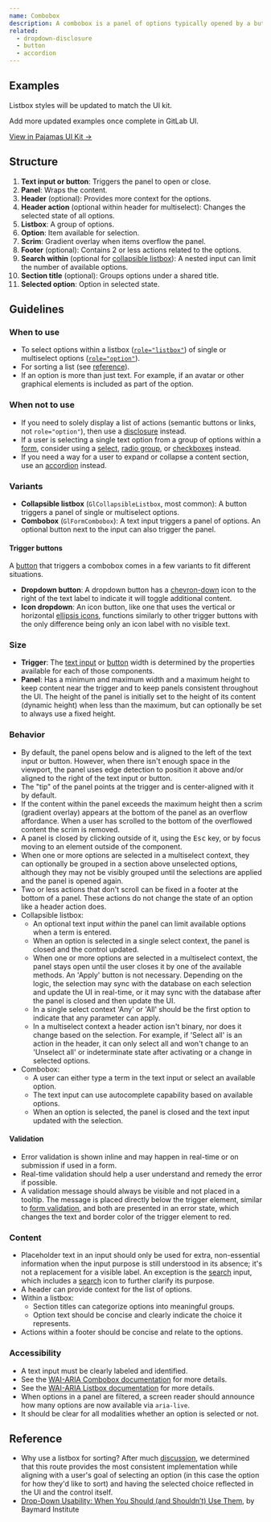 ```yaml
---
name: Combobox
description: A combobox is a panel of options typically opened by a button or text input.
related:
  - dropdown-disclosure
  - button
  - accordion
---
```


## Examples

<story-viewer story-name="base-new-dropdowns-listbox--search" title="Default listbox (in progress)"></story-viewer>

<note>Listbox styles will be updated to match the UI kit.</note>

<todo>Add more updated examples once complete in GitLab UI.</todo>

[View in Pajamas UI Kit →](https://www.figma.com/file/qEddyqCrI7kPSBjGmwkZzQ/%F0%9F%93%99-Component-library?node-id=425%3A14&t=rmPjyHqeWCnLnYDJ-11)

## Structure

<figure-img alt="Numbered diagram of a combobox widget structure" label="Combobox widget structure" src="/img/dropdown-combobox-structure.svg"></figure-img>

1. **Text input or button**: Triggers the panel to open or close.
1. **Panel**: Wraps the content.
1. **Header** (optional): Provides more context for the options.
1. **Header action** (optional within header for multiselect): Changes the selected state of all options.
1. **Listbox**: A group of options.
1. **Option**: Item available for selection.
1. **Scrim**: Gradient overlay when items overflow the panel.
1. **Footer** (optional): Contains 2 or less actions related to the options.
1. **Search within** (optional for [collapsible listbox](#variants)): A nested input can limit the number of available options.
1. **Section title** (optional): Groups options under a shared title.
1. **Selected option**: Option in selected state.

## Guidelines

### When to use

- To select options within a listbox ([`role="listbox"`](https://www.w3.org/TR/wai-aria-1.2/#listbox)) of single or multiselect options ([`role="option"`](https://www.w3.org/TR/wai-aria-1.2/#option)).
- For sorting a list (see [reference](#reference)).
- If an option is more than just text. For example, if an avatar or other graphical elements is included as part of the option.

### When not to use

- If you need to solely display a list of actions (semantic buttons or links, not `role="option"`), then use a [disclosure](/components/dropdown-disclosure) instead.
- If a user is selecting a single text option from a group of options within a [form](/patterns/forms), consider using a [select](/components/select), [radio group](/components/radio-button), or [checkboxes](/components/checkbox) instead.
- If you need a way for a user to expand or collapse a content section, use an [accordion](/components/accordion) instead.

### Variants

- **Collapsible listbox** (`GlCollapsibleListbox`, most common): A button triggers a panel of single or multiselect options.
- **Combobox** (`GlFormCombobox`): A text input triggers a panel of options. An optional button next to the input can also trigger the panel.

#### Trigger buttons

A [button](/components/button) that triggers a combobox comes in a few variants to fit different situations.

- **Dropdown button**: A dropdown button has a [chevron-down](https://gitlab-org.gitlab.io/gitlab-svgs/?q=~chevron-down) icon to the right of the text label to indicate it will toggle additional content.
- **Icon dropdown**: An icon button, like one that uses the vertical or horizontal [ellipsis icons](https://gitlab-org.gitlab.io/gitlab-svgs/?q=elli), functions similarly to other trigger buttons with the only difference being only an icon label with no visible text.

### Size

- **Trigger**: The [text input](/components/text-input) or [button](/components/button) width is determined by the properties available for each of those components.
- **Panel**: Has a minimum and maximum width and a maximum height to keep content near the trigger and to keep panels consistent throughout the UI. The height of the panel is initially set to the height of its content (dynamic height) when less than the maximum, but can optionally be set to always use a fixed height.

### Behavior

- By default, the panel opens below and is aligned to the left of the text input or button. However, when there isn't enough space in the viewport, the panel uses edge detection to position it above and/or aligned to the right of the text input or button.
- The "tip" of the panel points at the trigger and is center-aligned with it by default.
- If the content within the panel exceeds the maximum height then a scrim (gradient overlay) appears at the bottom of the panel as an overflow affordance. When a user has scrolled to the bottom of the overflowed content the scrim is removed.
- A panel is closed by clicking outside of it, using the <kbd>Esc</kbd> key, or by focus moving to an element outside of the component.
- When one or more options are selected in a multiselect context, they can optionally be grouped in a section above unselected options, although they may not be visibly grouped until the selections are applied and the panel is opened again.
- Two or less actions that don't scroll can be fixed in a footer at the bottom of a panel. These actions do not change the state of an option like a header action does.
- Collapsible listbox:
  - An optional text input _within_ the panel can limit available options when a term is entered.
  - When an option is selected in a single select context, the panel is closed and the control updated.
  - When one or more options are selected in a multiselect context, the panel stays open until the user closes it by one of the available methods. An 'Apply' button is not necessary. Depending on the logic, the selection may sync with the database on each selection and update the UI in real-time, or it may sync with the database after the panel is closed and then update the UI.
  - In a single select context 'Any' or 'All' should be the first option to indicate that any parameter can apply.
  - In a multiselect context a header action isn't binary, nor does it change based on the selection. For example, if 'Select all' is an action in the header, it can only select all and won't change to an 'Unselect all' or indeterminate state after activating or a change in selected options.
- Combobox:
  - A user can either type a term in the text input or select an available option.
  - The text input can use autocomplete capability based on available options.
  - When an option is selected, the panel is closed and the text input updated with the selection.

#### Validation

- Error validation is shown inline and may happen in real-time or on submission if used in a form.
- Real-time validation should help a user understand and remedy the error if possible.
- A validation message should always be visible and not placed in a tooltip. The message is placed directly below the trigger element, similar to [form validation](/patterns/forms/#validation), and both are presented in an error state, which changes the text and border color of the trigger element to red.

### Content

- Placeholder text in an input should only be used for extra, non-essential information when the input purpose is still understood in its absence; it's not a replacement for a visible label. An exception is the [search](/components/search) input, which includes a [search](https://gitlab-org.gitlab.io/gitlab-svgs/?q=~search) icon to further clarify its purpose.
- A header can provide context for the list of options.
- Within a listbox:
  - Section titles can categorize options into meaningful groups.
  - Option text should be concise and clearly indicate the choice it represents.
- Actions within a footer should be concise and relate to the options.

### Accessibility

- A text input must be clearly labeled and identified.
- See the [WAI-ARIA Combobox documentation](https://www.w3.org/WAI/ARIA/apg/patterns/combobox/) for more details.
- See the [WAI-ARIA Listbox documentation](https://www.w3.org/WAI/ARIA/apg/patterns/listbox/) for more details.
- When options in a panel are filtered, a screen reader should announce how many options are now available via `aria-live`.
- It should be clear for all modalities whether an option is selected or not.

## Reference

- Why use a listbox for sorting? After much [discussion](https://gitlab.com/gitlab-org/gitlab/-/issues/346804#note_749546915), we determined that this route provides the most consistent implementation while aligning with a user's goal of selecting an option (in this case the option for how they'd like to sort) and having the selected choice reflected in the UI and the control itself.
- [Drop-Down Usability: When You Should (and Shouldn’t) Use Them](https://baymard.com/blog/drop-down-usability), by Baymard Institute
